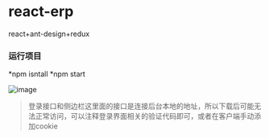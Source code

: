 # react-erp
react+ant-design+redux
### 运行项目
*npm isntall
*npm start

![image](https://github.com/yt7649757/react-erp/blob/master/src/asset/img/1.gif)

> 登录接口和侧边栏这里面的接口是连接后台本地的地址，所以下载后可能无法正常访问，可以注释登录界面相关的验证代码即可，或者在客户端手动添加cookie
